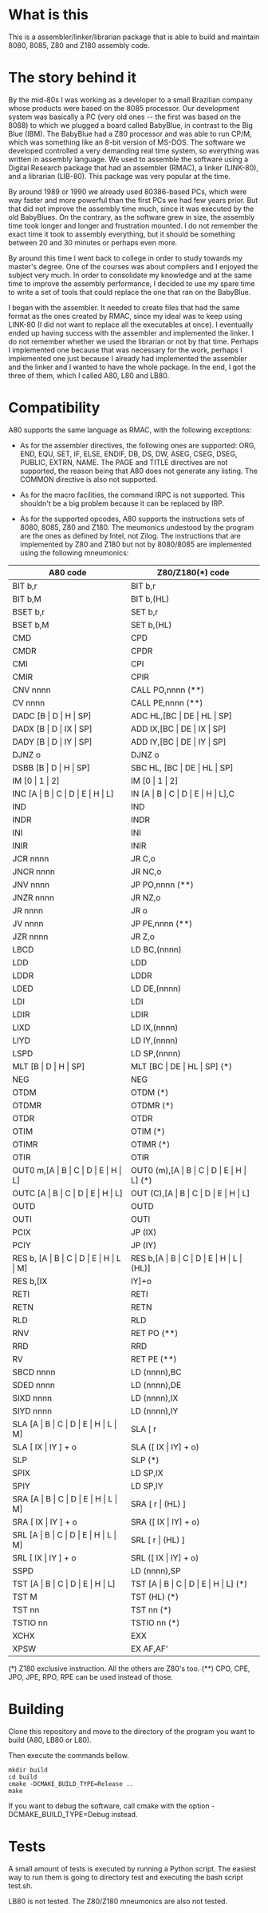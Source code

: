 # What is this

This is a assembler/linker/librarian package that is able to build and maintain 8080, 8085, Z80 and Z180 assembly code.

# The story behind it

By the mid-80s I was working as a developer to a small Brazilian company whose
products were based on the 8085 processor. Our development system was basically
a PC (very old ones -- the first was based on the 8088) to which we plugged a
board called BabyBlue, in contrast to the Big Blue (IBM). The BabyBlue had a Z80
processor and was able to run CP/M, which was something like an 8-bit version of
MS-DOS. The software we developed controlled a very demanding real time system,
so everything was written in assembly language. We used to assemble the software using a
Digital Research package that had an assembler (RMAC), a linker (LINK-80), and a
librarian (LIB-80). This package was very popular at the time.

By around 1989 or 1990 we already used 80386-based PCs, which were way faster
and more powerful than the first PCs we had few years prior. But that did not
improve the assembly time much, since it was executed by the old BabyBlues. On the
contrary, as the software grew in size, the assembly time took longer and longer
and frustration mounted. I do not remember the exact time it took to assembly
everything, but it should be something between 20 and 30 minutes or perhaps even more.

By around this time I went back to college in order to study towards my master's
degree. One of the courses was about compilers and I enjoyed the subject very
much. In order to consolidate my knowledge and at the same time to improve the
assembly performance, I decided to use my spare time to write a set of tools that could replace the
one that ran on the BabyBlue.

I began with the assembler. It needed to create files that had the same format
as the ones created by RMAC, since my ideal was to keep using LINK-80 (I
did not want to replace all the executables at once). I eventually ended up having success with the assembler and implemented
the linker. I do not remember whether we used the librarian or not by that time.
Perhaps I implemented one because that was necessary for the work, perhaps I
implemented one just because I already had implemented the assembler and the
linker and I wanted to have the whole package. In the end, I got the three of
them, which I called A80, L80 and LB80.

# Compatibility

A80 supports the same language as RMAC, with the following exceptions:

- As for the assembler directives, the following ones are supported: ORG, END,
EQU, SET, IF, ELSE, ENDIF, DB, DS, DW, ASEG, CSEG, DSEG, PUBLIC, EXTRN, NAME. The PAGE and TITLE directives are not supported, the reason being that A80
does not generate any listing. The COMMON directive is also not supported.

- As for the macro facilities, the command IRPC is not supported. This shouldn't
be a big problem because it can be replaced by IRP.

- As for the supported opcodes, A80 supports the instructions sets of 8080,
8085, Z80 and Z180. The meumonics undestood by the program are the ones as
defined by Intel, not Zilog. The instructions that are implemented by Z80 and
Z180 but not by 8080/8085 are implemented using the following mneumonics:


| A80 code                                      |	Z80/Z180(*) code                                |
|-----------------------------------------------|---------------------------------------------------|
| BIT b,r                                       | 	BIT b,r
| BIT b,M                                       |	BIT b,(HL)
| BSET b,r                                      |	SET b,r
| BSET b,M                                      |	SET b,(HL)
| CMD                                           |	CPD
| CMDR                                          |	CPDR
| CMI                                           |	CPI
| CMIR                                          |	CPIR
| CNV nnnn                                      |	CALL PO,nnnn (**)
| CV nnnn                                       |	CALL PE,nnnn (**)
| DADC [B \| D \| H \| SP]                      |	ADC HL,[BC \| DE \| HL \| SP]
| DADX [B \| D \| IX \| SP]                     |	ADD IX,[BC \| DE \| IX \| SP]
| DADY [B \| D \| IY \| SP]                     |	ADD IY,[BC \| DE \| IY \| SP]
| DJNZ o                                        |	DJNZ o
| DSBB [B \| D \| H \| SP]                      |	SBC HL, [BC \| DE \| HL \| SP]
| IM [0 \| 1 \| 2]                              |	IM [0 \| 1 \| 2]
| INC [A \| B \| C \| D \| E \| H \| L]         |	IN [A \| B \| C \| D \| E \| H \| L],C
| IND                                           |	IND
| INDR                                          |	INDR
| INI                                           |   INI
| INIR                                          |	INIR
| JCR nnnn                                      |	JR C,o
| JNCR nnnn                                     |	JR NC,o
| JNV nnnn                                      |	JP PO,nnnn (**)
| JNZR nnnn                                     |	JR NZ,o
| JR nnnn                                       |	JR o
| JV nnnn                                       |	JP PE,nnnn (**)
| JZR nnnn                                      |	JR Z,o
| LBCD                                          |	LD BC,(nnnn)
| LDD                                           |	LDD
| LDDR                                          |	LDDR
| LDED                                          |	LD DE,(nnnn)
| LDI                                           |	LDI
| LDIR                                          |	LDIR
| LIXD                                          |	LD IX,(nnnn)
| LIYD                                          |	LD IY,(nnnn)
| LSPD                                          |	LD SP,(nnnn)
| MLT [B \| D \| H \| SP]                       |	MLT [BC \| DE \| HL \| SP] (*)
| NEG                                           |	NEG
| OTDM                                          |	OTDM (*)
| OTDMR                                         |	OTDMR (*)
| OTDR                                          |	OTDR
| OTIM                                          |	OTIM (*)
| OTIMR                                         |	OTIMR (*)
| OTIR                                          |	OTIR
| OUT0 m,[A \| B \| C \| D \| E \| H \| L]      |	OUT0 (m),[A \| B \| C \| D \| E \| H \| L] (*)
| OUTC [A \| B \| C \| D \| E \| H \| L]        |	OUT (C),[A \| B \| C \| D \| E \| H \| L]
| OUTD                                          |	OUTD
| OUTI                                          |	OUTI
| PCIX                                          |	JP (IX)
| PCIY                                          |	JP (IY)
| RES b, [A \| B \| C \| D \| E \| H \| L \| M] |	RES b,[A \| B \| C \| D \| E \| H \| L \| (HL)]
| RES b,[IX | IY]+o                             |	RES b,([IX | IY ]+o)
| RETI                                          |	RETI
| RETN                                          |	RETN
| RLD                                           |	RLD
| RNV                                           |	RET PO (**)
| RRD                                           |	RRD
| RV                                            |	RET PE (**)
| SBCD nnnn                                     |	LD (nnnn),BC
| SDED nnnn                                     |	LD (nnnn),DE
| SIXD nnnn                                     |	LD (nnnn),IX
| SIYD nnnn                                     |	LD (nnnn),IY
| SLA [A \| B \| C \| D \| E \| H \| L \| M]    |	SLA [ r | (HL) ]
| SLA [ IX \| IY ] + o                          |	SLA ([ IX \| IY] + o)
| SLP                                           |	SLP (*)
| SPIX                                          |	LD SP,IX
| SPIY                                          |	LD SP,IY
| SRA [A \| B \| C \| D \| E \| H \| L \| M]    |	SRA [ r \| (HL) ]
| SRA [ IX \| IY ] + o                          |	SRA ([ IX \| IY] + o)
| SRL [A \| B \| C \| D \| E \| H \| L \| M]    |	SRL [ r \| (HL) ]
| SRL [ IX \| IY ] + o                          |	SRL ([ IX \| IY] + o)
| SSPD                                          |	LD (nnnn),SP
| TST [A \| B \| C \| D \| E \| H \| L]         |	TST [A \| B \| C \| D \| E \| H \| L] (*)
| TST M                                         |	TST (HL) (*)
| TST nn                                        |	TST nn (*)
| TSTIO nn                                      |	TSTIO nn (*)
| XCHX                                          |	EXX
| XPSW                                          |	EX AF,AF’


(*) Z180 exclusive instruction. All the others are Z80's too.
(**) CPO, CPE, JPO, JPE, RPO, RPE can be used instead of those.

# Building

Clone this repository and move to the directory of the program you want to build (A80, LB80 or L80).

Then execute the commands bellow.

```
mkdir build
cd build
cmake -DCMAKE_BUILD_TYPE=Release ..
make
```

If you want to debug the software, call cmake with the option -DCMAKE_BUILD_TYPE=Debug instead.

Tests
=====

A small amount of tests is executed by running a Python script. The easiest way to run them
is going to directory test and executing the bash script test.sh.

LB80 is not tested. The Z80/Z180 mneumonics are also not tested.
